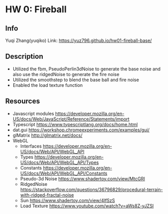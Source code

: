 # HW 0: Fireball 

## Info
Yuqi Zhang(yuqiko)
Link: https://yuz796.github.io/hw01-fireball-base/

## Description
- Utilized the fbm, PseudoPerlin3dNoise to generate the base noise and also use the ridgedNoise to generate the fire noise
- Utilized the smoothstep to blend the base ball and fire noise
- Enabled the load texture function

## Resources
- Javascript modules https://developer.mozilla.org/en-US/docs/Web/JavaScript/Reference/Statements/import
- Typescript https://www.typescriptlang.org/docs/home.html
- dat.gui https://workshop.chromeexperiments.com/examples/gui/
- glMatrix http://glmatrix.net/docs/
- WebGL
  - Interfaces https://developer.mozilla.org/en-US/docs/Web/API/WebGL_API
  - Types https://developer.mozilla.org/en-US/docs/Web/API/WebGL_API/Types
  - Constants https://developer.mozilla.org/en-US/docs/Web/API/WebGL_API/Constants
  - Pseudo-3d Noise https://www.shadertoy.com/view/MtcGRl
  - RidgedNoise https://stackoverflow.com/questions/36796829/procedural-terrain-with-ridged-fractal-noise
  - Sun https://www.shadertoy.com/view/4lfSzS
  - Load Texture https://www.youtube.com/watch?v=aWs8Z-yJZSI
